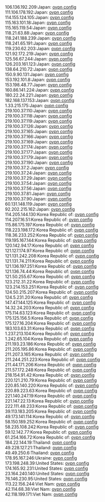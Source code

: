 106.136.192.209:Japan: [ovpn config](vpn/106_136_192_209.ovpn)  
111.106.178.192:Japan: [ovpn config](vpn/111_106_178_192.ovpn)  
114.155.124.105:Japan: [ovpn config](vpn/114_155_124_105.ovpn)  
115.163.101.18:Japan: [ovpn config](vpn/115_163_101_18.ovpn)  
115.165.119.54:Japan: [ovpn config](vpn/115_165_119_54.ovpn)  
118.21.63.88:Japan: [ovpn config](vpn/118_21_63_88.ovpn)  
118.241.188.239:Japan: [ovpn config](vpn/118_241_188_239.ovpn)  
118.241.65.191:Japan: [ovpn config](vpn/118_241_65_191.ovpn)  
119.230.62.203:Japan: [ovpn config](vpn/119_230_62_203.ovpn)  
121.92.172.219:Japan: [ovpn config](vpn/121_92_172_219.ovpn)  
125.56.67.244:Japan: [ovpn config](vpn/125_56_67_244.ovpn)  
126.203.161.123:Japan: [ovpn config](vpn/126_203_161_123.ovpn)  
138.64.210.72:Japan: [ovpn config](vpn/138_64_210_72.ovpn)  
150.9.90.131:Japan: [ovpn config](vpn/150_9_90_131.ovpn)  
153.192.101.8:Japan: [ovpn config](vpn/153_192_101_8.ovpn)  
153.198.48.77:Japan: [ovpn config](vpn/153_198_48_77.ovpn)  
160.86.141.224:Japan: [ovpn config](vpn/160_86_141_224.ovpn)  
180.22.24.221:Japan: [ovpn config](vpn/180_22_24_221.ovpn)  
182.168.137.153:Japan: [ovpn config](vpn/182_168_137_153.ovpn)  
1.33.215.175:Japan: [ovpn config](vpn/1_33_215_175.ovpn)  
219.100.37.110:Japan: [ovpn config](vpn/219_100_37_110.ovpn)  
219.100.37.118:Japan: [ovpn config](vpn/219_100_37_118.ovpn)  
219.100.37.119:Japan: [ovpn config](vpn/219_100_37_119.ovpn)  
219.100.37.126:Japan: [ovpn config](vpn/219_100_37_126.ovpn)  
219.100.37.165:Japan: [ovpn config](vpn/219_100_37_165.ovpn)  
219.100.37.166:Japan: [ovpn config](vpn/219_100_37_166.ovpn)  
219.100.37.169:Japan: [ovpn config](vpn/219_100_37_169.ovpn)  
219.100.37.174:Japan: [ovpn config](vpn/219_100_37_174.ovpn)  
219.100.37.177:Japan: [ovpn config](vpn/219_100_37_177.ovpn)  
219.100.37.179:Japan: [ovpn config](vpn/219_100_37_179.ovpn)  
219.100.37.190:Japan: [ovpn config](vpn/219_100_37_190.ovpn)  
219.100.37.2:Japan: [ovpn config](vpn/219_100_37_2.ovpn)  
219.100.37.24:Japan: [ovpn config](vpn/219_100_37_24.ovpn)  
219.100.37.29:Japan: [ovpn config](vpn/219_100_37_29.ovpn)  
219.100.37.54:Japan: [ovpn config](vpn/219_100_37_54.ovpn)  
219.100.37.56:Japan: [ovpn config](vpn/219_100_37_56.ovpn)  
219.100.37.81:Japan: [ovpn config](vpn/219_100_37_81.ovpn)  
219.100.37.90:Japan: [ovpn config](vpn/219_100_37_90.ovpn)  
60.131.148.119:Japan: [ovpn config](vpn/60_131_148_119.ovpn)  
92.202.215.162:Japan: [ovpn config](vpn/92_202_215_162.ovpn)  
114.205.144.130:Korea Republic of: [ovpn config](vpn/114_205_144_130.ovpn)  
114.207.16.51:Korea Republic of: [ovpn config](vpn/114_207_16_51.ovpn)  
115.86.175.197:Korea Republic of: [ovpn config](vpn/115_86_175_197.ovpn)  
118.223.198.172:Korea Republic of: [ovpn config](vpn/118_223_198_172.ovpn)  
118.36.233.252:Korea Republic of: [ovpn config](vpn/118_36_233_252.ovpn)  
119.195.167.144:Korea Republic of: [ovpn config](vpn/119_195_167_144.ovpn)  
120.142.94.17:Korea Republic of: [ovpn config](vpn/120_142_94_17.ovpn)  
121.127.174.97:Korea Republic of: [ovpn config](vpn/121_127_174_97.ovpn)  
121.131.242.208:Korea Republic of: [ovpn config](vpn/121_131_242_208.ovpn)  
121.131.74.211:Korea Republic of: [ovpn config](vpn/121_131_74_211.ovpn)  
121.136.197.251:Korea Republic of: [ovpn config](vpn/121_136_197_251.ovpn)  
121.136.74.44:Korea Republic of: [ovpn config](vpn/121_136_74_44.ovpn)  
121.50.255.67:Korea Republic of: [ovpn config](vpn/121_50_255_67.ovpn)  
123.212.31.22:Korea Republic of: [ovpn config](vpn/123_212_31_22.ovpn)  
123.214.153.251:Korea Republic of: [ovpn config](vpn/123_214_153_251.ovpn)  
124.50.215.207:Korea Republic of: [ovpn config](vpn/124_50_215_207.ovpn)  
124.5.231.20:Korea Republic of: [ovpn config](vpn/124_5_231_20.ovpn)  
147.47.144.125:Korea Republic of: [ovpn config](vpn/147_47_144_125.ovpn)  
14.32.24.203:Korea Republic of: [ovpn config](vpn/14_32_24_203.ovpn)  
175.114.63.123:Korea Republic of: [ovpn config](vpn/175_114_63_123.ovpn)  
175.125.156.5:Korea Republic of: [ovpn config](vpn/175_125_156_5.ovpn)  
175.127.16.204:Korea Republic of: [ovpn config](vpn/175_127_16_204.ovpn)  
183.103.63.31:Korea Republic of: [ovpn config](vpn/183_103_63_31.ovpn)  
1.237.213.104:Korea Republic of: [ovpn config](vpn/1_237_213_104.ovpn)  
1.242.65.104:Korea Republic of: [ovpn config](vpn/1_242_65_104.ovpn)  
211.193.23.186:Korea Republic of: [ovpn config](vpn/211_193_23_186.ovpn)  
211.205.195.86:Korea Republic of: [ovpn config](vpn/211_205_195_86.ovpn)  
211.207.3.165:Korea Republic of: [ovpn config](vpn/211_207_3_165.ovpn)  
211.244.251.223:Korea Republic of: [ovpn config](vpn/211_244_251_223.ovpn)  
211.44.171.206:Korea Republic of: [ovpn config](vpn/211_44_171_206.ovpn)  
211.57.172.248:Korea Republic of: [ovpn config](vpn/211_57_172_248.ovpn)  
218.154.91.42:Korea Republic of: [ovpn config](vpn/218_154_91_42.ovpn)  
220.121.210.79:Korea Republic of: [ovpn config](vpn/220_121_210_79.ovpn)  
220.85.140.220:Korea Republic of: [ovpn config](vpn/220_85_140_220.ovpn)  
220.89.223.63:Korea Republic of: [ovpn config](vpn/220_89_223_63.ovpn)  
221.140.247.19:Korea Republic of: [ovpn config](vpn/221_140_247_19.ovpn)  
221.147.22.13:Korea Republic of: [ovpn config](vpn/221_147_22_13.ovpn)  
222.111.48.233:Korea Republic of: [ovpn config](vpn/222_111_48_233.ovpn)  
39.113.183.205:Korea Republic of: [ovpn config](vpn/39_113_183_205.ovpn)  
49.173.141.114:Korea Republic of: [ovpn config](vpn/49_173_141_114.ovpn)  
58.150.189.252:Korea Republic of: [ovpn config](vpn/58_150_189_252.ovpn)  
58.235.108.242:Korea Republic of: [ovpn config](vpn/58_235_108_242.ovpn)  
59.12.142.77:Korea Republic of: [ovpn config](vpn/59_12_142_77.ovpn)  
61.254.166.72:Korea Republic of: [ovpn config](vpn/61_254_166_72.ovpn)  
184.22.144.19:Thailand: [ovpn config](vpn/184_22_144_19.ovpn)  
49.228.127.21:Thailand: [ovpn config](vpn/49_228_127_21.ovpn)  
49.49.250.6:Thailand: [ovpn config](vpn/49_49_250_6.ovpn)  
178.95.167.246:Ukraine: [ovpn config](vpn/178_95_167_246.ovpn)  
173.198.248.39:United States: [ovpn config](vpn/173_198_248_39.ovpn)  
174.165.92.231:United States: [ovpn config](vpn/174_165_92_231.ovpn)  
23.164.240.140:United States: [ovpn config](vpn/23_164_240_140.ovpn)  
76.146.230.95:United States: [ovpn config](vpn/76_146_230_95.ovpn)  
113.22.156.244:Viet Nam: [ovpn config](vpn/113_22_156_244.ovpn)  
42.114.68.38:Viet Nam: [ovpn config](vpn/42_114_68_38.ovpn)  
42.118.199.171:Viet Nam: [ovpn config](vpn/42_118_199_171.ovpn)  

